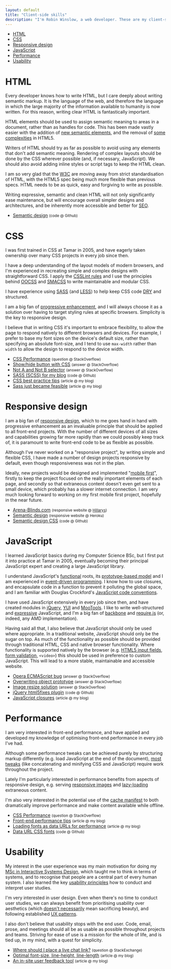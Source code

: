 ```yaml
---
layout: default
title: "Client-side skills"
description: "I'm Robin Winslow, a web developer. These are my client-side skills."
---
```


<nav class="page-navigation">
    <ul>
        <li><a href="#html">HTML</a></li>
        <li><a href="#css">CSS</a></li>
        <li><a href="#responsive-design">Responsive design</a></li>
        <li><a href="#javascript">JavaScript</a></li>
        <li><a href="#performance">Performance</a></li>
        <li><a href="#usability">Usability</a></li>
    </ul>
</nav>

HTML
===

Every developer knows how to write HTML, but I care deeply about writing semantic markup. It is the language of the web, and therefore the language in which the large majority of the information available to humanity is now written. For this reason, writing clear HTML is fantastically important.

HTML elements should be used to assign semantic meaning to areas in a document, rather than as handles for code. This has been made vastly easier with the addition of [new semantic elements](http://html5doctor.com/lets-talk-about-semantics/), and the removal of [some complexities](http://demosthenes.info/blog/251/The-Differences-Between-HTML5-And-What-You-Know#html5-simplification) in HTML5.

Writers of HTML should try as far as possible to avoid using any elements that don't add semantic meaning. Rendering of complex layouts should be done by the CSS wherever possible (and, if necessary, JavaScript). We should also avoid adding inline styles or script tags to keep the HTML clean.

I am so very glad that the [W3C](http://www.w3.org/) are moving away from strict standardisation of HTML, with the HTML5 spec being much more flexible than previous specs. HTML needs to be as quick, easy and forgiving to write as possible.

Writing expressive, semantic and clean HTML will not only significantly ease maintenance, but will encourage overall simpler designs and architectures, and be inherently more accessible and better for [SEO](http://en.wikipedia.org/wiki/Search_engine_optimization).

<nav class="examples-navigation">
    <ul>
        <li><a href="https://github.com/nottrobin/semantic-design/blob/master/index.html">Semantic design</a> <small>(code @ Github)</small></li>
    </ul>
</nav>

CSS
===

I was first trained in CSS at Tamar in 2005, and have eagerly taken ownership over many CSS projects in every job since then.

I have a deep understanding of the layout models of modern browsers, and I'm experienced in recreating simple and complex designs with straightforward CSS. I apply the [CSSLint rules](https://github.com/stubbornella/csslint/wiki/Rules) and I use the principles behind [OOCSS](http://oocss.org/) and [SMACSS](http://smacss.com/) to write maintainable and modular CSS.

I have experience using [SASS](http://sass-lang.com/) (and [LESS]( http://lesscss.org/ )) to help keep CSS code [DRY](http://en.wikipedia.org/wiki/Don%27t_Repeat_Yourself) and structured.

I am a big fan of [progressive enhancement](http://en.wikipedia.org/wiki/Progressive_enhancement), and I will always choose it as a solution over having to target styling rules at specific browsers. Simplicity is the key to responsive design.

I believe that in writing CSS it's important to embrace flexibility, to allow the page to respond natively to different browsers and devices. For example, I prefer to base my font sizes on the device's default size, rather than specifying an absolute font-size, and I tend to use `max-width` rather than `width` to allow the design to respond to the device width.

<nav class="examples-navigation">
    <ul>
        <li><a href="http://stackoverflow.com/questions/12279544/which-css-selectors-or-rules-can-significantly-effect-front-end-layout-renderi">CSS Performance</a> <small>(question @ StackOverflow)</small></li>
        <li><a href="http://stackoverflow.com/questions/7141874/detecting-whether-theres-overflow-or-not-without-javascript/7142067#7142067">Show/hide button with CSS</a> <small>(answer @ StackOverflow)</small></li>
        <li><a href="http://stackoverflow.com/questions/12272047/css3-selector-for-not-a-and-not-b/12272090#12272090">Not A and Not B selector</a> <small>(answer @ StackOverflow)</small></li>
        <li><a href="https://github.com/nottrobin/robin-blog/tree/master/_scss">SASS (SCSS) for my blog</a> <small>(code @ Github)</small></li>
        <li><a href="http://robinwinslow.co.uk/2012/03/13/css-best-practice-tips/">CSS best practice tips</a> <small>(article @ my blog)</small></li>
        <li><a href="http://robinwinslow.co.uk/2012/11/16/sass-just-became-feasible/">Sass just became feasible</a> <small>(article @ my blog)</small></li>
    </ul>
</nav>

Responsive design
===

I am a big fan of [responsive design](http://en.wikipedia.org/wiki/Responsive_design), which to me goes hand in hand with progressive enhancement as an invaluable principle that should be applied to all front-end projects. With the number of different devices of all sizes and capabilities growing far more rapidly than we could possibly keep track of, it is paramount to write front-end code to be as flexible as possible.

Although I've never worked on a "responsive project", by writing simple and flexible CSS, I have made a number of design projects responsive by default, even though responsiveness was not in the plan.

Ideally, new projects would be designed and implemented "[mobile first](http://designshack.net/articles/css/mobilefirst/)", firstly to keep the project focused on the really important elements of each page, and secondly so that extraneous content doesn't even get sent to a small device, which probably has a slower internet connection. I am very much looking forward to working on my first mobile first project, hopefully in the near future.

<nav class="examples-navigation">
    <ul>
        <li>
            <a href="http://www.arena-blinds.com/">Arena-Blinds.com</a>
            <small>
                (responsive website @
                <a href="/roles/#lead-developer">Hillarys</a>)
            </small>
        </li>
        <li>
            <a href="http://semantic-design.herokuapp.com/">Semantic design</a>
            <small>(responsive website @ Heroku)</small>
        </li>
        <li>
            <a href="https://github.com/nottrobin/semantic-design/blob/master/basic.css">Semantic design CSS</a>
            <small>(code @ Github)</small>
        </li>
    </ul>
</nav>

JavaScript
===

I learned JavaScript basics during my Computer Science BSc, but I first put it into practice at Tamar in 2005, eventually becoming their principal JavaScript expert and creating a large JavaScript library.

I understand JavaScript's [functional](http://en.wikipedia.org/wiki/Functional_programming) roots, its [prototype-based model](http://en.wikipedia.org/wiki/Prototype-based_programming) and I am experienced in [event-driven programming](http://en.wikipedia.org/wiki/Event-based_programming). I know how to use closures, and encapsulate code in a function to prevent it polluting the global space, and I am familiar with Douglas Crockford's [JavaScript code conventions](http://javascript.crockford.com/code.html).

I have used JavaScript extensively in every job since then, and have created modules in [jQuery](http://jquery.com/), [YUI](http://yuilibrary.com/) and [MooTools](http://mootools.net/). I like to write well-structured and [expressive](http://robinwinslow.co.uk/2013/11/22/expressive-coding/) JavaScript, and I'm a big fan of [backbone](http://backbonejs.org/) and [require.js](http://requirejs.org/) (or, indeed, any AMD implementation).

Having said all that, I also believe that JavaScript should only be used where appropriate. In a traditional website, JavaScript should only be the sugar on top. As much of the functionality as possible should be provided through traditional HTML, CSS and native browser functionality. Where functionality is supported natively by the browser (e.g. [HTML5 input fields](http://www.hongkiat.com/blog/html5-form-input-type/), [form validation](http://diveintohtml5.info/forms.html#validation), `<video>`) this should be used in preference to custom JavaScript. This will lead to a more stable, maintainable and accessible website.

<nav class="examples-navigation">
    <ul>
        <li><a href="http://stackoverflow.com/questions/7058148/is-it-correct-that-json-stringify2-2-may-return-false/7058563#7058563">Opera ECMAScript bug</a> <small>(answer @ StackOverflow)</small></li>
        <li><a href="http://stackoverflow.com/questions/12260375/javascript-overwriting-functions-prototype-bad-practice/12260750#12260750">Overwriting object prototype</a> <small>(answer @ StackOverflow)</small></li>
        <li><a href="http://stackoverflow.com/questions/2569192/image-resize-to-fit-screen/7154973#7154973">Image resize solution</a> <small>(answer @ StackOverflow)</small></li>
        <li><a href="https://github.com/nottrobin/jQuery-html5fixes-plugin/blob/master/jquery.html5fixes.js">jQuery html5fixes plugin</a> <small>(code @ Github)</small></li>
        <li><a href="http://robinwinslow.co.uk/2012/03/13/javascript-closures-passing-an-object-context-to-a-callback-function/">JavaScript closures</a> <small>(article @ my blog)</small></li>
    </ul>
</nav>

Performance
===

I am very interested in front-end performance, and have applied and developed my knowledge of optimising front-end performance in every job I've had.

Although some performance tweaks can be achieved purely by structuring markup differently (e.g. load JavaScript at the end of the document), [most tweaks](http://developer.yahoo.com/performance/rules.html) (like concatenating and minifying CSS and JavaScript) require work throughout the project.

Lately I'm particularly interested in performance benefits from aspects of responsive design, e.g. serving [responsive images](http://www.w3.org/community/respimg/) and [lazy-loading](http://en.wikipedia.org/wiki/Lazy_loading) extraneous content.

I'm also very interested in the potential use of the [cache manifest](http://en.wikipedia.org/wiki/Cache_manifest_in_HTML5) to both dramatically improve performance and make content available while offline.

<nav class="examples-navigation">
    <ul>
        <li><a href="http://stackoverflow.com/questions/12279544/which-css-selectors-or-rules-can-significantly-effect-front-end-layout-renderi">CSS Performance</a> <small>(question @ StackOverflow)</small></li>
        <li><a href="http://robinwinslow.co.uk/2012/03/13/website-front-end-performance-tips/">Front-end performance tips</a> <small>(article @ my blog)</small></li>
        <li><a href="http://robinwinslow.co.uk/2013/06/20/loading-fonts-as-data-urls/">Loading fonts as data URLs for performance</a> <small>(article @ my blog)</small></li>
        <li><a href="https://github.com/nottrobin/data-uri-fonts">Data URL CSS fonts</a> <small>(code @ Github)</small></li>
    </ul>
</nav>

Usability
===

My interest in the user experience was my main motivation for doing my [MSc in Interactive Systems Design](/education/#msc-interactive-systems-design), which taught me to think in terms of systems, and to recognise that people are a central part of every human system. I also learned the key [usability principles](http://www.nngroup.com/articles/ten-usability-heuristics/) how to conduct and interpret user studies.

I'm very interested in user design. Even when there's no time to conduct user studies, we can always benefit from prioritising usability over aesthetics (which [doesn't necessarily](http://www.mattstempeck.com/2013/09/17/is-beauty-or-usability-more-important-in-product-design-spoiler-both/) mean sacrificing beauty), and following established [UX patterns](http://ui-patterns.com/).

I also don't believe that usability stops with the end user. Code, email, prose, and meetings should all be as usable as possible throughout projects and teams. Striving for ease of use is a mission for the whole of life, and is tied up, in my mind, with a quest for simplicity.

<nav class="examples-navigation">
    <ul>
        <li><a href="http://ux.stackexchange.com/questions/44462/where-should-i-place-a-live-chat-link-on-my-page">Where should I place a live chat link?</a> <small>(question @ StackExchange)</small></li>
        <li><a href="http://robinwinslow.co.uk/2013/02/18/optimal-font-size/">Optimal font-size, line-height, line-length</a> <small>(article @ my blog)</small></li>
        <li><a href="http://robinwinslow.co.uk/2013/03/02/awesome-in-site-user-feedback/">An in-site user feedback tool</a> <small>(article @ my blog)</small></li>
    </ul>
</nav>
